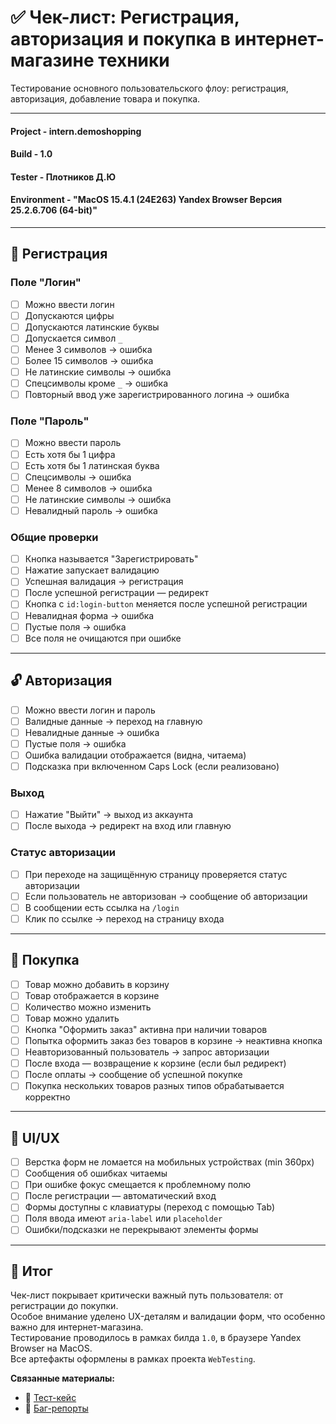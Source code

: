 # ✅ Чек-лист: Регистрация, авторизация и покупка в интернет-магазине техники

Тестирование основного пользовательского флоу: регистрация, авторизация, добавление товара и покупка.

---

#### Project - intern.demoshopping  
#### Build - 1.0  
#### Tester - Плотников Д.Ю  
#### Environment - "MacOS 15.4.1 (24E263) Yandex Browser Версия 25.2.6.706 (64-bit)"  

---

## 🔐 Регистрация

### Поле "Логин"
- [ ] Можно ввести логин  
- [ ] Допускаются цифры  
- [ ] Допускаются латинские буквы  
- [ ] Допускается символ `_`  
- [ ] Менее 3 символов → ошибка  
- [ ] Более 15 символов → ошибка  
- [ ] Не латинские символы → ошибка  
- [ ] Спецсимволы кроме `_` → ошибка  
- [ ] Повторный ввод уже зарегистрированного логина → ошибка  

### Поле "Пароль"
- [ ] Можно ввести пароль  
- [ ] Есть хотя бы 1 цифра  
- [ ] Есть хотя бы 1 латинская буква  
- [ ] Спецсимволы → ошибка  
- [ ] Менее 8 символов → ошибка  
- [ ] Не латинские символы → ошибка  
- [ ] Невалидный пароль → ошибка  

### Общие проверки
- [ ] Кнопка называется "Зарегистрировать"  
- [ ] Нажатие запускает валидацию  
- [ ] Успешная валидация → регистрация  
- [ ] После успешной регистрации — редирект  
- [ ] Кнопка с `id:login-button` меняется после успешной регистрации  
- [ ] Невалидная форма → ошибка  
- [ ] Пустые поля → ошибка  
- [ ] Все поля не очищаются при ошибке

---

## 🔓 Авторизация

- [ ] Можно ввести логин и пароль  
- [ ] Валидные данные → переход на главную  
- [ ] Невалидные данные → ошибка  
- [ ] Пустые поля → ошибка  
- [ ] Ошибка валидации отображается (видна, читаема)  
- [ ] Подсказка при включенном Caps Lock (если реализовано)  

### Выход
- [ ] Нажатие "Выйти" → выход из аккаунта  
- [ ] После выхода → редирект на вход или главную  

### Статус авторизации
- [ ] При переходе на защищённую страницу проверяется статус авторизации  
- [ ] Если пользователь не авторизован → сообщение об авторизации  
- [ ] В сообщении есть ссылка на `/login`  
- [ ] Клик по ссылке → переход на страницу входа  

---

## 🛒 Покупка

- [ ] Товар можно добавить в корзину  
- [ ] Товар отображается в корзине  
- [ ] Количество можно изменить  
- [ ] Товар можно удалить  
- [ ] Кнопка "Оформить заказ" активна при наличии товаров  
- [ ] Попытка оформить заказ без товаров в корзине → неактивна кнопка  
- [ ] Неавторизованный пользователь → запрос авторизации  
- [ ] После входа — возвращение к корзине (если был редирект)  
- [ ] После оплаты → сообщение об успешной покупке  
- [ ] Покупка нескольких товаров разных типов обрабатывается корректно  

---

## 📱 UI/UX

- [ ] Верстка форм не ломается на мобильных устройствах (min 360px)  
- [ ] Сообщения об ошибках читаемы  
- [ ] При ошибке фокус смещается к проблемному полю  
- [ ] После регистрации — автоматический вход  
- [ ] Формы доступны с клавиатуры (переход с помощью Tab)  
- [ ] Поля ввода имеют `aria-label` или `placeholder`  
- [ ] Ошибки/подсказки не перекрывают элементы формы  

---

## 📝 Итог

Чек-лист покрывает критически важный путь пользователя: от регистрации до покупки.  
Особое внимание уделено UX-деталям и валидации форм, что особенно важно для интернет-магазина.  
Тестирование проводилось в рамках билда `1.0`, в браузере Yandex Browser на MacOS.  
Все артефакты оформлены в рамках проекта `WebTesting`.

**Связанные материалы:**
- 📄 [Тест-кейс](https://github.com/KiwiGhxst/WebTesting/blob/main/test-case.md)  
- 🐞 [Баг-репорты](https://github.com/KiwiGhxst/WebTesting/blob/main/bug-reports.md)
